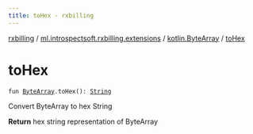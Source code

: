 ```yaml
---
title: toHex - rxbilling
---
```


[rxbilling](../../index.html) / [ml.introspectsoft.rxbilling.extensions](../index.html) / [kotlin.ByteArray](index.html) / [toHex](./to-hex.html)

# toHex

`fun `[`ByteArray`](https://kotlinlang.org/api/latest/jvm/stdlib/kotlin/-byte-array/index.html)`.toHex(): `[`String`](https://kotlinlang.org/api/latest/jvm/stdlib/kotlin/-string/index.html)

Convert ByteArray to hex String

**Return**
hex string representation of ByteArray


